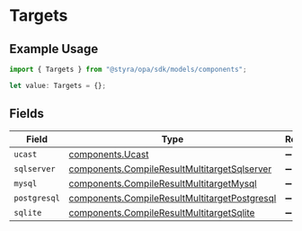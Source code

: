 # Targets

## Example Usage

```typescript
import { Targets } from "@styra/opa/sdk/models/components";

let value: Targets = {};
```

## Fields

| Field                                                                                                                 | Type                                                                                                                  | Required                                                                                                              | Description                                                                                                           |
| --------------------------------------------------------------------------------------------------------------------- | --------------------------------------------------------------------------------------------------------------------- | --------------------------------------------------------------------------------------------------------------------- | --------------------------------------------------------------------------------------------------------------------- |
| `ucast`                                                                                                               | [components.Ucast](../../../sdk/models/components/ucast.md)                                                           | :heavy_minus_sign:                                                                                                    | N/A                                                                                                                   |
| `sqlserver`                                                                                                           | [components.CompileResultMultitargetSqlserver](../../../sdk/models/components/compileresultmultitargetsqlserver.md)   | :heavy_minus_sign:                                                                                                    | N/A                                                                                                                   |
| `mysql`                                                                                                               | [components.CompileResultMultitargetMysql](../../../sdk/models/components/compileresultmultitargetmysql.md)           | :heavy_minus_sign:                                                                                                    | N/A                                                                                                                   |
| `postgresql`                                                                                                          | [components.CompileResultMultitargetPostgresql](../../../sdk/models/components/compileresultmultitargetpostgresql.md) | :heavy_minus_sign:                                                                                                    | N/A                                                                                                                   |
| `sqlite`                                                                                                              | [components.CompileResultMultitargetSqlite](../../../sdk/models/components/compileresultmultitargetsqlite.md)         | :heavy_minus_sign:                                                                                                    | N/A                                                                                                                   |